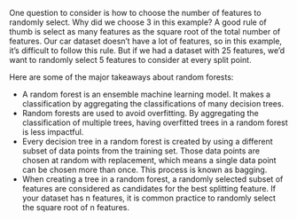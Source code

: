 One question to consider is how to choose the number of features to randomly select. Why did we choose 3 in this example? A good rule of thumb is select as many features as the square root of the total number of features. Our car dataset doesn’t have a lot of features, so in this example, it’s difficult to follow this rule. But if we had a dataset with 25 features, we’d want to randomly select 5 features to consider at every split point.


Here are some of the major takeaways about random forests:

* A random forest is an ensemble machine learning model. It makes a classification by aggregating the classifications of many decision trees.
* Random forests are used to avoid overfitting. By aggregating the classification of multiple trees, having overfitted trees in a random forest is less impactful.
* Every decision tree in a random forest is created by using a different subset of data points from the training set. Those data points are chosen at random with replacement, which means a single data point can be chosen more than once. This process is known as bagging.
* When creating a tree in a random forest, a randomly selected subset of features are considered as candidates for the best splitting feature. If your dataset has n features, it is common practice to randomly select the square root of n features.
